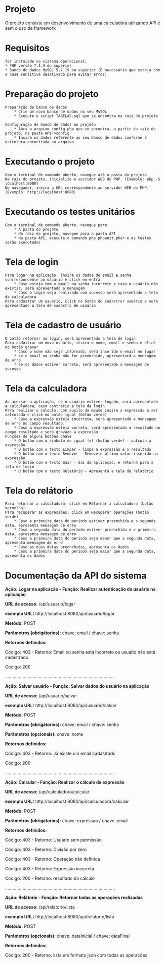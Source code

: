 # Projeto

O projeto consiste em desenvolvimento de uma calculadora utilizando API e sem o uso de framework

# Requisitos

	Ter instalado no sistema operacional:
	* PHP versão 7.1.9 ou superior 
	* Banco de dados MySQL 5.7.19 ou superior (É necessário que esteja com o case sensitive desativado para evitar erros)

# Preparação do projeto

    Preparação do banco de dados
	    * Crie um novo banco de dados no seu MySQL
	    * Execute o script TABELAS.sql que se encontra na raiz do projeto
	
	Configuração de banco de dados no projeto
	    * Abra o arquivo config.php que se encontra, a partir da raiz do projeto, na pasta API->config
	    * Insira os dados referente ao seu banco de dados conforme a estrutura encontrada no arquivo


# Executando o projeto

    Com o terminal de comando aberto, navegue até a pasta do projeto
    Na raiz do projeto, inicialize o servidor WEB do PHP. (Exemplo: php -S localhost:8080)
    No navegador, insira a URL correspondente ao servidor WEB do PHP. (Exemplo: http://localhost:8080)
    
# Executando os testes unitários

    Com o terminal de comando aberto, navegue para
        * A pasta do projeto
        * Na raiz do projeto, navegue para a pasta API
        * Na pasta API, execute o comando php phpunit.phar e os testes serão executados


# Tela de login

    Para logar na aplicação, insira os dados de email e senha conrrespondente ao usuário e click em entrar
        * Caso esteja com o email ou senha incorreto e caso o usuário não existir, será apresentado a mensagem
        * Caso o login seja realizado com sucesso será apresentado a tela da calculadora
    Para cadastrar um usuário, click no botão de cadastrar usuário e será apresentado a tela de cadastro de usuário
 
# Tela de cadastro de usuário

    O botão retornar ao login, será apresentado a tela de login
    Para cadastrar um novo usuário, insira o nome, email e senha e click no botão gravar
        * Caso o nome não seja informado, será inserido o email no lugar
        * se o email ou senha não for preenchido, apresentará a mensagem de erro
        * se os dados estiver correto, será apresentado a mensagem de sucesso

# Tela da calculadora

    Ao acessar a aplicação, se o usuário estiver logado, será apresentado a calculadora, caso contrário a tela de login
    Para realizar o cálculo, com auxilo do mouse insira a expressão a ser calculada e click no botão igual (botão verde)
        * Caso a expressão esteja incorreta, será apresentado a mensagem de erro no campo resultado.
        * Caso a expressão esteja correta, será apresentado o resultado no campo resultado e será gravado a exprresão
    Funções de alguns botões chave
        * O botão com o simbolo de igual (=) (botão verde) - calcula a expressão
        * O botão com o texto Limpar - limpa a expressão e o resultado
        * O botão com o texto Remover - Remove o último valor inserido na expressão
        * O botão com o texto Sair - Sai da aplicação, e retorna para a tela de login
        * O botão com o texto Relatório - Apresenta a tela de relatório
        
# Tela do relátorio

    Para retornar a calculadora, click em Retornar a calculadora (botão vermelho)
    Para recuperar as expressões, click em Recuperar operações (botão verde)   
        * Caso a primeira data do período estiver preenchida e a segunda data, apresenta mensagem de erro
        * Caso a segunda data do período estiver preenchida e a primeira data, apresenta mensagem de erro
        * Caso a primeira data do período seja menor que a segunda data, apresenta mensagem de erro
        * Caso as duas datas preenchidas, apresenta os dados
        * Caso a primeira data do período seja maior que a segunda data, apresenta os dados        
        
# Documentação da API do sistema
**Ação: Logar na aplicação - Função: Realizar autenticação do usuário na aplicação**

**URL de acesso:** /api/usuario/logar

**exemplo URL:** http://localhost:8080/api/usuario/logar

**Metódo:** POST

**Parâmetros (obrigátorios):** chave: email / chave: senha

**Retornos definidos:**

Código: 403 - Retorno: Email ou senha está incorreto ou usuário não está cadastrado

Código: 200

........................................................................................

**Ação: Salvar usuário - Função: Salvar dados do usuário na aplicação**

**URL de acesso:** /api/usuario/salvar

**exemplo URL:** http://localhost:8080/api/usuario/salvar

**Metódo:** POST

**Parâmetros (obrigátorios):** chave: email / chave: senha

**Parâmetros (opcionais):** chave: nome

**Retornos definidos:**

Código: 403 - Retorno: Já existe um email cadastrado

Código: 200

........................................................................................

**Ação: Calcular - Função: Realizar o cálculo da expressão**

**URL de acesso:** /api/calculadora/calcular

**exemplo URL:** http://localhost:8080/api/calculadora/calcular

**Metódo:** POST

**Parâmetros (obrigátorios):** chave: expressao / chave: email

**Retornos definidos:**

Código: 403 - Retorno: Usuário sem permissão

Código: 403 - Retorno: Divisão por zero

Código: 403 - Retorno: Operação não definida

Código: 403 - Retorno: Expressão incorreta

Código: 200 - Retorno: resultado do cálculo

........................................................................................

**Ação: Relátorio - Função: Retornar todas as operações realizadas**

**URL de acesso:** /api/relatorio/lista

**exemplo URL:** http://localhost:8080/api/relatorio/lista

**Metódo:** POST

**Parâmetros (opcionais):** chave: dataInicial / chave: dataFinal

**Retornos definidos:**

Código: 200 - Retorno: lista em formato json com todas as operações
